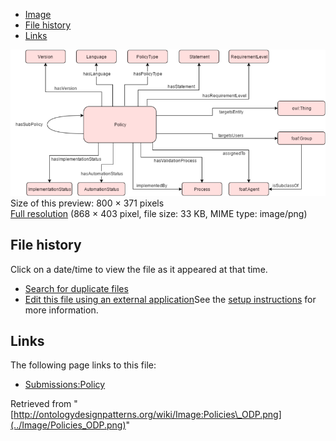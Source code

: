 * [Image](../Image/Policies_ODP.png#file)
* [File history](../Image/Policies_ODP.png#filehistory)
* [Links](../Image/Policies_ODP.png#filelinks)

[![Image:Policies ODP.png](../images/thumb/8/8b/Policies_ODP.png/800px-Policies_ODP.png)](../images/8/8b/Policies_ODP.png)  
Size of this preview: 800 × 371 pixels  
[Full resolution](../images/8/8b/Policies_ODP.png)‎ (868 × 403 pixel, file size: 33 KB, MIME type: image/png)

## File history

Click on a date/time to view the file as it appeared at that time.



  
* [Search for duplicate files](http://ontologydesignpatterns.org/wiki/Special:FileDuplicateSearch/Policies_ODP.png "Special:FileDuplicateSearch/Policies ODP.png")
* [Edit this file using an external application](http://ontologydesignpatterns.org/wiki/index.php?title=Image:Policies_ODP.png&action=edit&externaledit=true&mode=file "Image:Policies ODP.png")See the [setup instructions](http://www.mediawiki.org/wiki/Manual:External_editors "http://www.mediawiki.org/wiki/Manual:External_editors") for more information.

## Links



The following page links to this file:


* [Submissions:Policy](../Submissions/Policy "Submissions:Policy")


Retrieved from "[http://ontologydesignpatterns.org/wiki/Image:Policies\_ODP.png](../Image/Policies_ODP.png)"